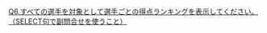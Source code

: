 [Q6.すべての選手を対象として選手ごとの得点ランキングを表示してください。（SELECT句で副問合せを使うこと）](https://tech.pjin.jp/blog/2016/05/12/sql%E7%B7%B4%E7%BF%92%E5%95%8F%E9%A1%8C-%E5%95%8F6/)

